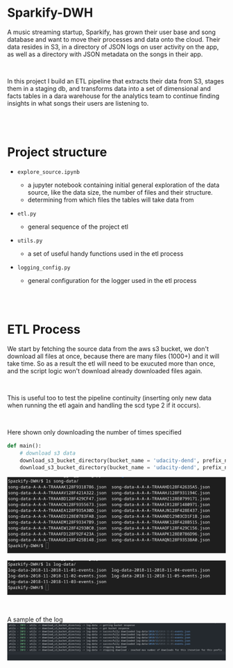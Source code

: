 # Sparkify-DWH
A music streaming startup, Sparkify, has grown their user base and song database and want to move their processes and data onto the cloud. Their data resides in S3, in a directory of JSON logs on user activity on the app, as well as a directory with JSON metadata on the songs in their app.

<br/>

In this project I build an ETL pipeline that extracts their data from S3, stages them in a staging db, and transforms data into a set of dimensional and facts tables in a dara warehouse for the analytics team to continue finding insights in what songs their users are listening to. 

<br/>
<br/>

# Project structure
- `explore_source.ipynb` 
	- a jupyter notebook containing initial general exploration of the data source, like the data size, the number of files and their structure.
	- determining from which files the tables will take data from

- `etl.py`
	- general sequence of the project etl

- `utils.py`
	- a set of useful handy functions used in the etl process

- `logging_config.py`
	- general configuration for the logger used in the etl process

<br/>
<br/>

# ETL Process
We start by fetching the source data from the aws s3 bucket, we don't download all files at once, because there are many files (1000+) and it will take time. So as a result the etl will need to be exucuted more than once, and the script logic won't download already downloaded files again.

<br/>

This is useful too to test the pipeline continuity (inserting only new data when running the etl again and handling the scd type 2 if it occurs).

<br/>

Here shown only downloading the number of times specified
```python
def main():
	# download s3 data
	download_s3_bucket_directory(bucket_name = 'udacity-dend', prefix_name = 'song-data', max_download_number = 20)
	download_s3_bucket_directory(bucket_name = 'udacity-dend', prefix_name = 'log-data', max_download_number = 5)
```



![](images/song-data.png)

![](images/log-data.png)

<br/>

A sample of the log
![](images/log.png)


